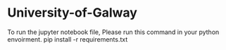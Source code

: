 # University-of-Galway

To run the jupyter notebook file, Please run this command in your python envoirment. 
pip install -r requirements.txt
